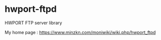 # hwport-ftpd
HWPORT FTP server library

My home page : https://www.minzkn.com/moniwiki/wiki.php/hwport_ftpd
